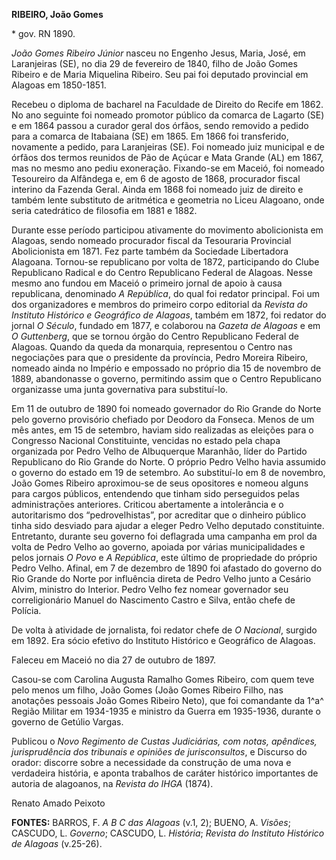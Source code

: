 **RIBEIRO, João Gomes**

\* gov. RN 1890.

*João Gomes Ribeiro Júnior* nasceu no Engenho Jesus, Maria, José, em
Laranjeiras (SE), no dia 29 de fevereiro de 1840, filho de João Gomes
Ribeiro e de Maria Miquelina Ribeiro. Seu pai foi deputado provincial em
Alagoas em 1850-1851.

Recebeu o diploma de bacharel na Faculdade de Direito do Recife em 1862.
No ano seguinte foi nomeado promotor público da comarca de Lagarto (SE)
e em 1864 passou a curador geral dos órfãos, sendo removido a pedido
para a comarca de Itabaiana (SE) em 1865. Em 1866 foi transferido,
novamente a pedido, para Laranjeiras (SE). Foi nomeado juiz municipal e
de órfãos dos termos reunidos de Pão de Açúcar e Mata Grande (AL) em
1867, mas no mesmo ano pediu exoneração. Fixando-se em Maceió, foi
nomeado Tesoureiro da Alfândega e, em 6 de agosto de 1868, procurador
fiscal interino da Fazenda Geral. Ainda em 1868 foi nomeado juiz de
direito e também lente substituto de aritmética e geometria no Liceu
Alagoano, onde seria catedrático de filosofia em 1881 e 1882.

Durante esse período participou ativamente do movimento abolicionista em
Alagoas, sendo nomeado procurador fiscal da Tesouraria Provincial
Abolicionista em 1871. Fez parte também da Sociedade Libertadora
Alagoana. Tornou-se republicano por volta de 1872, participando do Clube
Republicano Radical e do Centro Republicano Federal de Alagoas. Nesse
mesmo ano fundou em Maceió o primeiro jornal de apoio à causa
republicana, denominado *A República*, do qual foi redator principal.
Foi um dos organizadores e membros do primeiro corpo editorial da
*Revista do Instituto Histórico e Geográfico de Alagoas*, também em
1872, foi redator do jornal *O Século*, fundado em 1877, e colaborou na
*Gazeta de Alagoas* e em *O Guttenberg*, que se tornou órgão do Centro
Republicano Federal de Alagoas. Quando da queda da monarquia,
representou o Centro nas negociações para que o presidente da província,
Pedro Moreira Ribeiro, nomeado ainda no Império e empossado no próprio
dia 15 de novembro de 1889, abandonasse o governo, permitindo assim que
o Centro Republicano organizasse uma junta governativa para
substituí-lo.

Em 11 de outubro de 1890 foi nomeado governador do Rio Grande do Norte
pelo governo provisório chefiado por Deodoro da Fonseca. Menos de um mês
antes, em 15 de setembro, haviam sido realizadas as eleições para o
Congresso Nacional Constituinte, vencidas no estado pela chapa
organizada por Pedro Velho de Albuquerque Maranhão, líder do Partido
Republicano do Rio Grande do Norte. O próprio Pedro Velho havia assumido
o governo do estado em 19 de setembro. Ao substituí-lo em 8 de novembro,
João Gomes Ribeiro aproximou-se de seus opositores e nomeou alguns para
cargos públicos, entendendo que tinham sido perseguidos pelas
administrações anteriores. Criticou abertamente a intolerância e o
autoritarismo dos “pedrovelhistas”, por acreditar que o dinheiro público
tinha sido desviado para ajudar a eleger Pedro Velho deputado
constituinte. Entretanto, durante seu governo foi deflagrada uma
campanha em prol da volta de Pedro Velho ao governo, apoiada por várias
municipalidades e pelos jornais *O Povo* e *A República*, este último de
propriedade do próprio Pedro Velho. Afinal, em 7 de dezembro de 1890 foi
afastado do governo do Rio Grande do Norte por influência direta de
Pedro Velho junto a Cesário Alvim, ministro do Interior. Pedro Velho fez
nomear governador seu correligionário Manuel do Nascimento Castro e
Silva, então chefe de Polícia.

De volta à atividade de jornalista, foi redator chefe de *O Nacional*,
surgido em 1892. Era sócio efetivo do Instituto Histórico e Geográfico
de Alagoas.

Faleceu em Maceió no dia 27 de outubro de 1897.

Casou-se com Carolina Augusta Ramalho Gomes Ribeiro, com quem teve pelo
menos um filho, João Gomes (João Gomes Ribeiro Filho, nas anotações
pessoais João Gomes Ribeiro Neto), que foi comandante da 1^a^ Região
Militar em 1934-1935 e ministro da Guerra em 1935-1936, durante o
governo de Getúlio Vargas.

Publicou o *Novo Regimento de Custas Judiciárias, com notas, apêndices,
jurisprudência dos tribunais e opiniões de jurisconsultos*, e Discurso
do orador: discorre sobre a necessidade da construção de uma nova e
verdadeira história, e aponta trabalhos de caráter histórico importantes
de autoria de alagoanos, na *Revista do IHGA* (1874).

Renato Amado Peixoto

**FONTES:** BARROS, F. *A B C das Alagoas* (v.1, 2); BUENO, A. *Visões*;
CASCUDO, L. *Governo*; CASCUDO, L. *História*; *Revista do Instituto
Histórico de Alagoas* (v.25-26).
